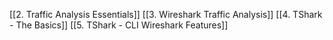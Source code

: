 [[2. Traffic Analysis Essentials]]
[[3. Wireshark Traffic Analysis]]
[[4. TShark - The Basics]]
[[5. TShark - CLI Wireshark Features]]





